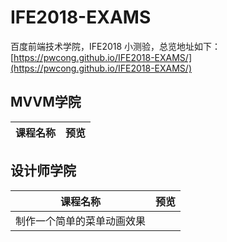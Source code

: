 # IFE2018-EXAMS
百度前端技术学院，IFE2018 小测验，总览地址如下：
[https://pwcong.github.io/IFE2018-EXAMS/](https://pwcong.github.io/IFE2018-EXAMS/)

## MVVM学院

|课程名称      |预览            |
|-------------|----------------|


## 设计师学院

|课程名称                       |预览            |
|------------------------------|----------------|
|制作一个简单的菜单动画效果      |                |